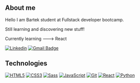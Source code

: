 <a href="https://www.fotosik.pl/zdjecie/2cfda6d74fb5c453" target="_blank"><img src="https://images92.fotosik.pl/575/2cfda6d74fb5c453med.png" border="0" alt="" /></a>


## About me
 Hello  I am Bartek student at Fullstack developer bootcamp.  
 
 Still learning and discovering new stuff!
 
 Currently learning ---> React
 
 

<p dir="auto"><a href="https://www.linkedin.com/in/bartek-bartosik-224534208/" rel="nofollow"><img src="https://camo.githubusercontent.com/9fe284a122b678d82b66d615cd79521c2799fb808b97cef3461d57d102a66a62/68747470733a2f2f696d672e736869656c64732e696f2f62616467652f2d4c696e6b6564496e2d626c75653f7374796c653d666c61742d737175617265266c6f676f3d4c696e6b6564696e266c6f676f436f6c6f723d7768697465266c696e6b3d68747470733a2f2f7777772e6c696e6b6564696e2e636f6d2f696e2f6f6c61662d73756c6963682f" alt="Linkedin" data-canonical-src="https://img.shields.io/badge/-LinkedIn-blue?style=flat-square&amp;logo=Linkedin&amp;logoColor=white&amp;link=https://www.linkedin.com/in/bartek-bartosik-224534208/" style="max-width: 100%;"></a>
<a href="mailto:b.bartek987@gmail.com"><img src="https://camo.githubusercontent.com/298b2853f5321557095b1376ae45fb74d91db93d662d76ef0315a44339a7b0cb/68747470733a2f2f696d672e736869656c64732e696f2f62616467652f2d476d61696c2d6331343433383f7374796c653d666c61742d737175617265266c6f676f3d476d61696c266c6f676f436f6c6f723d7768697465266c696e6b3d6d61696c746f3a6f6c616673756c69636840676d61696c2e636f6d" alt="Gmail Badge" data-canonical-src="https://img.shields.io/badge/-Gmail-c14438?style=flat-square&amp;logo=Gmail&amp;logoColor=white&amp;link=mailto:b.bartek987@gmail.com" style="max-width: 100%;"></a></p>


## Technologies

<p dir="auto"><a href="https://github.com/Bartek9090"><img src="https://camo.githubusercontent.com/eaf4033558088ab32d8cc5c8a4ae849e59b5a8b5b446aa2047ee231b35709710/68747470733a2f2f696d672e736869656c64732e696f2f62616467652f2d48544d4c352d4533344632363f7374796c653d666c61742d737175617265266c6f676f3d68746d6c35266c6f676f436f6c6f723d7768697465266c696e6b3d68747470733a2f2f6769746875622e636f6d2f6f6c616673756c6963682f" alt="HTML5" data-canonical-src="https://img.shields.io/badge/-HTML5-E34F26?style=flat-square&amp;logo=html5&amp;logoColor=white&amp;link=https://github.com/Bartek9090" style="max-width: 100%;"></a>
<a href="https://github.com/Bartek9090"><img src="https://camo.githubusercontent.com/791daf13179bb7d1e693028b4ab6c0f0b4b6077e1fcfaf1bfeb9ffc594f90da6/68747470733a2f2f696d672e736869656c64732e696f2f62616467652f2d435353332d3135373242363f7374796c653d666c61742d737175617265266c6f676f3d63737333266c696e6b3d68747470733a2f2f6769746875622e636f6d2f6f6c616673756c6963682f" alt="CSS3" data-canonical-src="https://img.shields.io/badge/-CSS3-1572B6?style=flat-square&amp;logo=css3&amp;link=https://github.com/Bartek9090" style="max-width: 100%;"></a>
<a href="https://github.com/Bartek9090"><img src="https://camo.githubusercontent.com/208e0b22cb7e1dff51c01206af8d218830396bc51e78fce8ba474fa21e0faf99/68747470733a2f2f696d672e736869656c64732e696f2f62616467652f2d536173732d626c61636b3f7374796c653d666c61742d737175617265266c6f676f3d53617373266c6f676f436f6c6f723d70696e6b" alt="Sass" data-canonical-src="https://img.shields.io/badge/-Sass-black?style=flat-square&amp;logo=Sass&amp;logoColor=pink" style="max-width: 100%;"></a>
<a href="https://github.com/Bartek9090"><img src="https://camo.githubusercontent.com/bf7258aa444616677dda6732ae883890c4e80f882586a2a9f2e157806986a6a8/68747470733a2f2f696d672e736869656c64732e696f2f62616467652f2d4a6176615363726970742d626c61636b3f7374796c653d666c61742d737175617265266c6f676f3d6a617661736372697074266c696e6b3d68747470733a2f2f6769746875622e636f6d2f6f6c616673756c6963682f" alt="JavaScript" data-canonical-src="https://img.shields.io/badge/-JavaScript-black?style=flat-square&amp;logo=javascript&amp;link=https://github.com/Bartek9090" style="max-width: 100%;"></a>
<a href="https://github.com/Bartek9090"><img src="https://camo.githubusercontent.com/5bda29e2f6074d6aa208266ca3a8c0608804e759a906ded8b6b721ed0d27521d/68747470733a2f2f696d672e736869656c64732e696f2f62616467652f2d4769742d626c61636b3f7374796c653d666c61742d737175617265266c6f676f3d676974266c696e6b3d68747470733a2f2f6769746875622e636f6d2f6f6c616673756c6963682f" alt="Git" data-canonical-src="https://img.shields.io/badge/-Git-black?style=flat-square&amp;logo=git&amp;link=https://github.com/Bartek9090" style="max-width: 100%;"></a>
<a href="https://github.com/Bartek9090"><img src="https://camo.githubusercontent.com/137a7a0f28f9e326bcc81a5a0bd853c86435143774c15642d827a5788e778667/68747470733a2f2f696d672e736869656c64732e696f2f62616467652f2d52656163742d626c61636b3f7374796c653d666c61742d737175617265266c6f676f3d7265616374" alt="React" data-canonical-src="https://img.shields.io/badge/-React-black?style=flat-square&amp;logo=react" style="max-width: 100%;"></a>
  <a href="https://github.com/Bartek9090/"><img src="https://img.shields.io/badge/-Python-blue"/" alt="Python" data-canonical-src="<img alt="Python" style="max-hight: 80%;">
</a>
</p>
